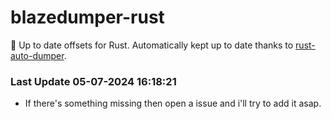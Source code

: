 # blazedumper-rust

🚀 Up to date offsets for Rust. Automatically kept up to date thanks to [rust-auto-dumper](https://github.com/Akandesh/rust-auto-dumper).


### Last Update 05-07-2024 16:18:21
- If there's something missing then open a issue and i'll try to add it asap.